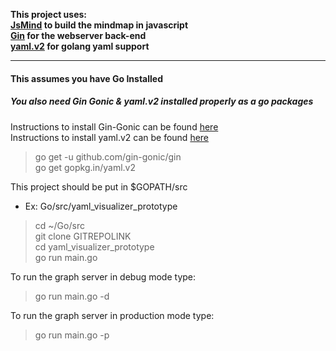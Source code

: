 **This project uses:**<br>
**[JsMind](https://github.com/hizzgdev/jsmind) to build the mindmap in javascript**<br>
**[Gin](https://github.com/gin-gonic/gin) for the webserver back-end**<br>
**[yaml.v2](https://github.com/go-yaml/yaml) for golang yaml support**<br>

---
#### This assumes you have Go Installed 
##### You also need Gin Gonic & yaml.v2 installed properly as a go packages

Instructions to install Gin-Gonic can be found [here](https://github.com/gin-gonic/gin)<br>
Instructions to install yaml.v2 can be found [here](https://gopkg.in/yaml.v2)
> go get -u github.com/gin-gonic/gin <br>
> go get gopkg.in/yaml.v2

This project should be put in $GOPATH/src
* Ex: Go/src/yaml_visualizer_prototype
> cd ~/Go/src <br>
> git clone GITREPOLINK <br>
> cd yaml_visualizer_prototype <br>
> go run main.go <br>

 To run the graph server in debug mode type:
 > go run main.go -d 

To run the graph server in production mode type:
> go run main.go -p
 